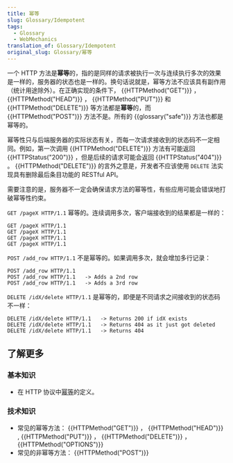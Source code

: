 ```yaml
---
title: 幂等
slug: Glossary/Idempotent
tags:
  - Glossary
  - WebMechanics
translation_of: Glossary/Idempotent
original_slug: Glossary/幂等
---
```

一个 HTTP 方法是**幂等**的，指的是同样的请求被执行一次与连续执行多次的效果是一样的，服务器的状态也是一样的。换句话说就是，幂等方法不应该具有副作用（统计用途除外）。在正确实现的条件下， {{HTTPMethod("GET")}} ， {{HTTPMethod("HEAD")}} ， {{HTTPMethod("PUT")}} 和 {{HTTPMethod("DELETE")}} 等方法都是**幂等**的，而 {{HTTPMethod("POST")}} 方法不是。所有的 {{glossary("safe")}} 方法也都是幂等的。

幂等性只与后端服务器的实际状态有关，而每一次请求接收到的状态码不一定相同。例如，第一次调用 {{HTTPMethod("DELETE")}} 方法有可能返回 {{HTTPStatus("200")}} ，但是后续的请求可能会返回 {{HTTPStatus("404")}} 。 {{HTTPMethod("DELETE")}} 的言外之意是，开发者不应该使用 `DELETE` 法实现具有删除最后条目功能的 RESTful API。

需要注意的是，服务器不一定会确保请求方法的幂等性，有些应用可能会错误地打破幂等性约束。

`GET /pageX HTTP/1.1` 幂等的。连续调用多次，客户端接收到的结果都是一样的：

    GET /pageX HTTP/1.1
    GET /pageX HTTP/1.1
    GET /pageX HTTP/1.1
    GET /pageX HTTP/1.1

`POST /add_row HTTP/1.1` 不是幂等的。如果调用多次，就会增加多行记录：

    POST /add_row HTTP/1.1
    POST /add_row HTTP/1.1   -> Adds a 2nd row
    POST /add_row HTTP/1.1   -> Adds a 3rd row

`DELETE /idX/delete HTTP/1.1` 是幂等的，即便是不同请求之间接收到的状态码不一样：

    DELETE /idX/delete HTTP/1.1   -> Returns 200 if idX exists
    DELETE /idX/delete HTTP/1.1   -> Returns 404 as it just got deleted
    DELETE /idX/delete HTTP/1.1   -> Returns 404

## 了解更多

### 基本知识

- 在 HTTP 协议中[幂等](https://tools.ietf.org/html/rfc7231#section-4.2.2)的定义。

### 技术知识

- 常见的幂等方法： {{HTTPMethod("GET")}} ， {{HTTPMethod("HEAD")}} , {{HTTPMethod("PUT")}} ， {{HTTPMethod("DELETE")}} ， {{HTTPMethod("OPTIONS")}}
- 常见的非幂等方法： {{HTTPMethod("POST")}}
